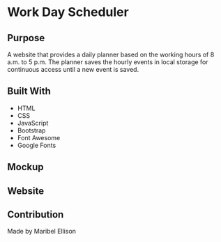 # Work Day Scheduler

## Purpose
A website that provides a daily planner based on the working hours of 8 a.m. to 5 p.m. The planner saves the hourly events in local storage for continuous access until a new event is saved.

## Built With
* HTML
* CSS
* JavaScript
* Bootstrap
* Font Awesome
* Google Fonts

## Mockup

## Website

## Contribution
Made by Maribel Ellison